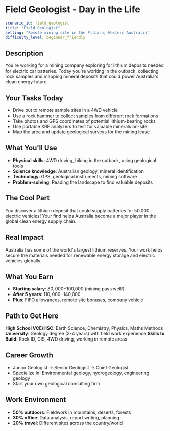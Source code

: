 # Field Geologist - Day in the Life

```yaml
scenario_id: field_geologist
title: "Field Geologist"
setting: "Remote mining site in the Pilbara, Western Australia"
difficulty_level: beginner_friendly
```

## Description

You're working for a mining company exploring for lithium deposits needed for electric car batteries. Today you're working in the outback, collecting rock samples and mapping mineral deposits that could power Australia's clean energy future.

## Your Tasks Today

- Drive out to remote sample sites in a 4WD vehicle
- Use a rock hammer to collect samples from different rock formations
- Take photos and GPS coordinates of potential lithium-bearing rocks
- Use portable XRF analyzers to test for valuable minerals on-site
- Map the area and update geological surveys for the mining lease

## What You'll Use

- **Physical skills**: 4WD driving, hiking in the outback, using geological tools
- **Science knowledge**: Australian geology, mineral identification
- **Technology**: GPS, geological instruments, mining software
- **Problem-solving**: Reading the landscape to find valuable deposits

## The Cool Part

You discover a lithium deposit that could supply batteries for 50,000 electric vehicles! Your find helps Australia become a major player in the global clean energy supply chain.

## Real Impact

Australia has some of the world's largest lithium reserves. Your work helps secure the materials needed for renewable energy storage and electric vehicles globally.

## What You Earn

- **Starting salary**: $80,000-$100,000 (mining pays well!)
- **After 5 years**: $110,000-$140,000
- **Plus**: FIFO allowances, remote site bonuses, company vehicle

## Path to Get Here

**High School VCE/HSC**: Earth Science, Chemistry, Physics, Maths Methods
**University**: Geology degree (3-4 years) with field work experience
**Skills to Build**: Rock ID, GIS, 4WD driving, working in remote areas

## Career Growth

- Junior Geologist → Senior Geologist → Chief Geologist
- Specialize in: Environmental geology, hydrogeology, engineering geology
- Start your own geological consulting firm

## Work Environment

- **50% outdoors**: Fieldwork in mountains, deserts, forests
- **30% office**: Data analysis, report writing, planning
- **20% travel**: Different sites across the country/world